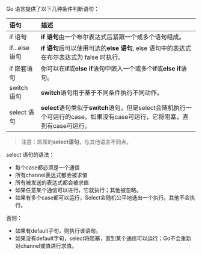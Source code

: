 Go 语言提供了以下几种条件判断语句：

| 语句 | 描述 |
| :--- | :--- |
| if 语句 | **if 语句**由一个布尔表达式后紧跟一个或多个语句组成。 |
| if...else 语句 | **if 语句**后可以使用可选的**else 语句**, else 语句中的表达式在布尔表达式为 false 时执行。 |
| if 嵌套语句 | 你可以在**if**或**else if**语句中嵌入一个或多个**if**或**else if**语句。 |
| switch 语句 | **switch**语句用于基于不同条件执行不同动作。 |
| select 语句 | **select**语句类似于**switch**语句，但是select会随机执行一个可运行的case。如果没有case可运行，它将阻塞，直到有case可运行。 |

> 注意：屌屌的**select语句**，与其他语言不同点。

select 语句的语法：

* 每个case都必须是一个通信
* 所有channel表达式都会被求值
* 所有被发送的表达式都会被求值
* 如果任意某个通信可以进行，它就执行；其他被忽略。
* 如果有多个case都可以运行，Select会随机公平地选出一个执行。其他不会执行。

否则：

* 如果有default子句，则执行该语句。
* 如果没有default字句，select将阻塞，直到某个通信可以运行；Go不会重新对channel或值进行求值。



